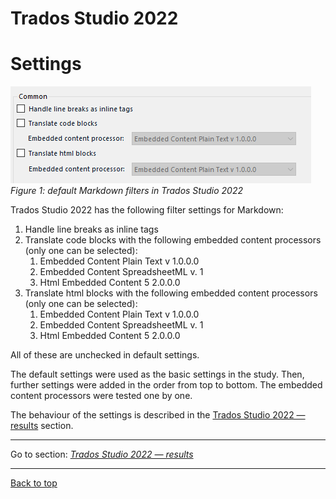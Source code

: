 Trados Studio 2022
===

# Settings

![default-trados-settings](./resources/images/screenshots/Pasted-image-20230518002842.png)
*Figure 1: default Markdown filters in Trados Studio 2022*

Trados Studio 2022 has the following filter settings for Markdown:
1. Handle line breaks as inline tags
2. Translate code blocks with the following embedded content processors (only one can be selected):
	1. Embedded Content Plain Text v 1.0.0.0
	2. Embedded Content SpreadsheetML v. 1
	3. Html Embedded Content 5 2.0.0.0
3. Translate html blocks with the following embedded content processors (only one can be selected):
	1. Embedded Content Plain Text v 1.0.0.0
	2. Embedded Content SpreadsheetML v. 1
	3. Html Embedded Content 5 2.0.0.0

All of these are unchecked in default settings.

The default settings were used as the basic settings in the study. Then, further settings were added in the order from top to bottom. The embedded content processors were tested one by one.

The behaviour of the settings is described in the [Trados Studio 2022 — results](trados-02-results.md) section.

---

Go to section: [*Trados Studio 2022 — results*](trados-02-results.md) 

---

[Back to top](#settings)
